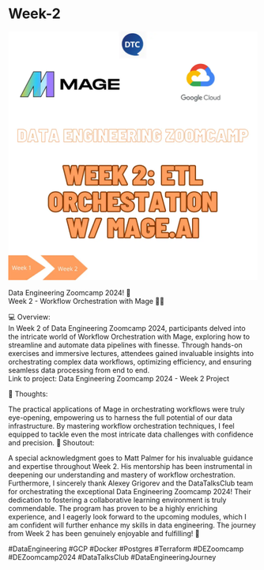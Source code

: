 # Week-2

![<img title="Week 2 - Workflow Orchestration with Mage" src="/week-2/images/week-2.png" height="250" width="250"/>](/week-2/images/week-2.jpg)

Data Engineering Zoomcamp 2024! 🚀\
Week 2 - Workflow Orchestration with Mage 🧙‍♂️

💻 Overview:\
In Week 2 of Data Engineering Zoomcamp 2024, participants delved into the intricate world of Workflow Orchestration with Mage, exploring how to streamline and automate data pipelines with finesse. Through hands-on exercises and immersive lectures, attendees gained invaluable insights into orchestrating complex data workflows, optimizing efficiency, and ensuring seamless data processing from end to end.\
Link to project: Data Engineering Zoomcamp 2024 - Week 2 Project

💭 Thoughts:

The practical applications of Mage in orchestrating workflows were truly eye-opening, empowering us to harness the full potential of our data infrastructure.
By mastering workflow orchestration techniques, I feel equipped to tackle even the most intricate data challenges with confidence and precision.
📢 Shoutout:

A special acknowledgment goes to Matt Palmer for his invaluable guidance and expertise throughout Week 2. His mentorship has been instrumental in deepening our understanding and mastery of workflow orchestration.
Furthermore, I sincerely thank Alexey Grigorev and the DataTalksClub team for orchestrating the exceptional Data Engineering Zoomcamp 2024! Their dedication to fostering a collaborative learning environment is truly commendable.
The program has proven to be a highly enriching experience, and I eagerly look forward to the upcoming modules, which I am confident will further enhance my skills in data engineering. The journey from Week 2 has been genuinely enjoyable and fulfilling! 🙌

#DataEngineering #GCP #Docker #Postgres #Terraform #DEZoomcamp #DEZoomcamp2024 #DataTalksClub #DataEngineeringJourney